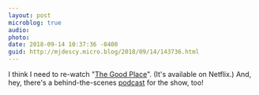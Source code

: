 ```yaml
---
layout: post
microblog: true
audio: 
photo: 
date: 2018-09-14 10:37:36 -0400
guid: http://mjdescy.micro.blog/2018/09/14/143736.html
---
```

I think I need to re-watch "[The Good Place](https://www.imdb.com/title/tt4955642/)". (It's available on Netflix.) And, hey, there's a behind-the-scenes [podcast](https://www.nbc.com/the-good-place/exclusives/tgp-podcast) for the show, too!
